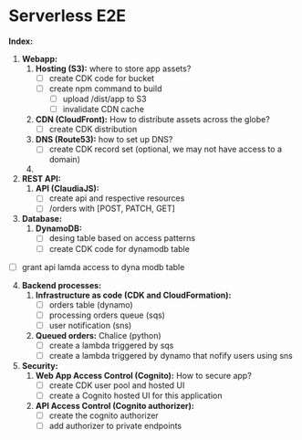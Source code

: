 # Serverless E2E



**Index:**
1. **Webapp:**
    1. **Hosting (S3):** where to store app assets?
        - [ ] create CDK code for bucket
        - [ ] create npm command to build 
            - [ ] upload /dist/app to S3
            - [ ] invalidate CDN cache
    2. **CDN (CloudFront):** How to distribute assets across the globe?
        - [ ] create CDK distribution
    3. **DNS (Route53):** how to set up DNS?
        - [ ] create CDK record set (optional, we may not have access to a domain)
    4. 
2. **REST API:**
    1. **API (ClaudiaJS):**
       - [ ] create api and respective resources
       - [ ] /orders with [POST, PATCH, GET]
3. **Database:**
   1. **DynamoDB:**
      - [ ] desing table based on access patterns
      - [ ] create CDK code for dynamodb table
- [ ] grant api lamda access to dyna modb table
4. **Backend processes:**
   1. **Infrastructure as code (CDK and CloudFormation):**
      - [ ] orders table (dynamo)
      - [ ] processing orders queue (sqs)
      - [ ] user notification (sns)
   2.  **Queued orders:** Chalice (python)
       - [ ] create a lambda triggered by sqs
       - [ ] create a lambda triggered by dynamo that nofify users using sns
5. **Security:**
   1. **Web App Access Control (Cognito):** How to secure app?
      - [ ] create CDK user pool and hosted UI
      - [ ] create a Cognito hosted UI for this application
   2. **API Access Control (Cognito authorizer):**
      - [ ] create the cognito authorizer
      - [ ] add authorizer to private endpoints